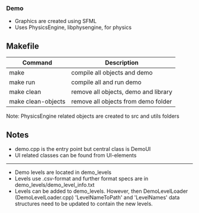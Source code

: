 ### Demo
* Graphics are created using SFML
* Uses PhysicsEngine, libphysengine, for physics

## Makefile

Command | Description
--------|-------------
make                | compile all objects and demo
make run            | compile all and run demo
make clean          | remove all objects, demo and library
make clean-objects  | remove all objects from demo folder

Note: PhysicsEngine related objects are created to src and utils folders

## Notes
* demo.cpp is the entry point but central class is DemoUI
* UI related classes can be found from UI-elements
___
* Demo levels are located in demo_levels
* Levels use .csv-format and further format specs are in demo_levels/demo_level_info.txt
* Levels can be added to demo_levels. However, then DemoLevelLoader (DemoLevelLoader.cpp) 'LevelNameToPath' and 'LevelNames' data structures need to be updated to contain the new levels.
